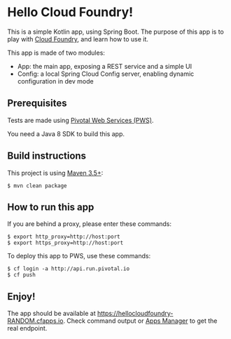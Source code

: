 # Hello Cloud Foundry!

This is a simple Kotlin app, using Spring Boot.
The purpose of this app is to play with [Cloud Foundry](https://www.cloudfoundry.org), and learn how to use it.

This app is made of two modules:
 - App: the main app, exposing a REST service and a simple UI
 - Config: a local Spring Cloud Config server, enabling dynamic configuration in dev mode

## Prerequisites

Tests are made using [Pivotal Web Services (PWS)](https://run.pivotal.io).

You need a Java 8 SDK to build this app.

## Build instructions

This project is using [Maven 3.5+](http://maven.apache.org):
    
    $ mvn clean package

## How to run this app

If you are behind a proxy, please enter these commands:
    
    $ export http_proxy=http://host:port
    $ export https_proxy=http://host:port

To deploy this app to PWS, use these commands:

    $ cf login -a http://api.run.pivotal.io
    $ cf push

## Enjoy!

The app should be available at https://hellocloudfoundry-RANDOM.cfapps.io.
Check command output or [Apps Manager](https://console.run.pivotal.io) to get the real endpoint.
